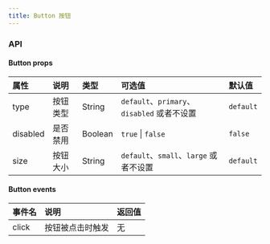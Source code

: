 ```yaml
---
title: Button 按钮
---
```


<ClientOnly>
<template>
  <show-components title="类型" :linesOfCode="3">
    <show-components-item label="默认按钮">
      <Button @click="handleClick">default</Button>
    </show-components-item>
    <show-components-item label="主按钮">
      <Button type="primary" @click="handleClick">default</Button>
    </show-components-item>
    <show-components-item label="禁用按钮">
      <Button type="disabled" @click="handleClick">disabled</Button>
    </show-components-item>
<template slot="code">

```vue
<Button type="default">空</Button>
<Button type="primary">default</Button>
<Button type="disabled">disabled</Button>
```

</template>
  </show-components>
  <show-components title="尺寸" :linesOfCode="15">
    <show-components-item label="普通按钮">
      <Button @click="handleClick">普通按钮</Button>
      <Button type="primary" @click="handleClick">普通主按钮</Button>
      <Button type="disabled" @click="handleClick">普通禁用按钮</Button>
    </show-components-item>
    <show-components-item label="小按钮">
      <Button size="small" @click="handleClick">小型按钮</Button>
      <Button size="small" type="primary" @click="handleClick">小型主按钮</Button>
      <Button size="small" type="disabled" @click="handleClick">小型禁用按钮</Button>
    </show-components-item>
    <show-components-item label="大按钮">
      <Button size="large" @click="handleClick">大型按钮</Button>
      <Button size="large" type="primary" @click="handleClick">大型主按钮</Button>
      <Button size="large" type="disabled" @click="handleClick">大型禁用按钮</Button>
    </show-components-item>
<template slot="code">

```vue
<div>
  <Button size="default" type="default">普通按钮</Button>
  <Button size="default" type="primary">普通主按钮</Button>
  <Button size="default" type="disabled">普通禁用按钮</Button>
</div>
<div>
  <Button size="small" type="default">小型按钮</Button>
  <Button size="small" type="primary">小型主按钮</Button>
  <Button size="small" type="disabled">小型禁用按钮</Button>
</div>
<div>
  <Button size="large" type="default">大型按钮</Button>
  <Button size="large" type="primary">大型主按钮</Button>
  <Button size="large" type="disabled">大型禁用按钮</Button>
</div>
```

</template>
  </show-components>
</template>
</ClientOnly>

<script>
export default {
  methods: {
    handleClick() {
      alert('按钮被点击');
    }
  }
};
</script>

### API

#### Button props
| 属性 | 说明 | 类型 | 可选值 | 默认值 |
| :------------ | :------------ | :------------ | :------------ | :------------ |
| type | 按钮类型 | String | `default`、`primary`、`disabled` 或者不设置 | `default` |
| disabled | 是否禁用 | Boolean | `true` \| `false` | `false` |
| size | 按钮大小 | String | `default`、`small`、`large` 或者不设置 | `default` |

#### Button events
| 事件名 | 说明 | 返回值 |
| :------------ | :------------ | :------------ |
| click | 按钮被点击时触发 | 无 |
